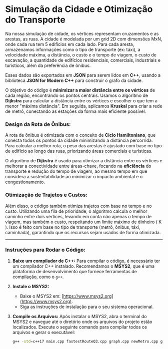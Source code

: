 # Simulação da Cidade e Otimização do Transporte

Na nossa simulação de cidade, os vértices representam cruzamentos e as arestas, as ruas. A cidade é modelada por um grid 2D com dimensões MxN, onde cada rua tem 5 edifícios em cada lado. Para cada aresta, armazenamos informações como o tipo de transporte (ex: táxi), a velocidade máxima, a distância, o custo e o tempo de viagem, o custo de escavação, a quantidade de edifícios residenciais, comerciais, industriais e turísticos, além da preferência de ônibus.

Esses dados são exportados em **JSON** para serem lidos em **C++**, usando a biblioteca **JSON for Modern C++** para construir o grafo da cidade.

O objetivo do código é **minimizar a maior distância entre os vértices** de cada região, encontrando os pontos centrais. Usamos o algoritmo de **Dijkstra** para calcular a distância entre os vértices e escolher o que tem a menor "máxima distância". Em seguida, aplicamos **Kruskal** para criar a rede de metrô, conectando as estações da forma mais eficiente possível.

### **Design da Rota de Ônibus:**
A rota de ônibus é otimizada com o conceito de **Ciclo Hamiltoniano**, que conecta todos os pontos da cidade minimizando a distância percorrida. Para calcular a melhor rota, o peso das arestas é ajustado com base no tipo de edifício ao longo das ruas, priorizando áreas comerciais e turísticas.

O algoritmo de **Dijkstra** é usado para otimizar a distância entre os vértices e melhorar a conectividade entre áreas-chave, focando na **eficiência** do transporte e redução do tempo de viagem, ao mesmo tempo em que considera a sustentabilidade ao minimizar o impacto ambiental e o congestionamento.

### **Otimização de Trajetos e Custos:**
Além disso, o código também otimiza trajetos com base no tempo e no custo. Utilizando uma fila de prioridade, o algoritmo calcula o melhor caminho entre dois vértices, levando em conta não apenas o tempo de viagem, mas também o custo, respeitando um limite máximo de dinheiro \( K \). Isso é feito com base no tipo de transporte (metrô, ônibus, táxi, caminhada), garantindo que os recursos sejam usados de forma otimizada.

---

### **Instruções para Rodar o Código:**

1. **Baixe um compilador de C++:** 
   Para compilar o código, é necessário ter um compilador C++ instalado. Recomendamos o **MSYS2**, que é uma plataforma de desenvolvimento que fornece ferramentas de compilação, como o `g++`.

2. **Instale o MSYS2:**
   - Baixe o MSYS2 em: [https://www.msys2.org](https://www.msys2.org).
   - Siga as instruções de instalação para o seu sistema operacional.

3. **Compile os Arquivos:**
   Após instalar o MSYS2, abra o terminal do MSYS2 e navegue até o diretório onde os arquivos do projeto estão localizados. Execute o seguinte comando para compilar todos os arquivos e gerar o executável:

   ```bash
   g++ -std=c++17 main.cpp fastestRouteQ3.cpp graph.cpp newMetro.cpp graph.cpp bus.cpp bus3.cpp -o PathSeekerAlgorithm
